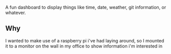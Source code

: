 A fun dashboard to display things like time, date, weather, git information, or whatever.

## Why

I wanted to make use of a raspberry pi i've had laying around, so I mounted it to a monitor on the wall in my office to show information i'm interested in
